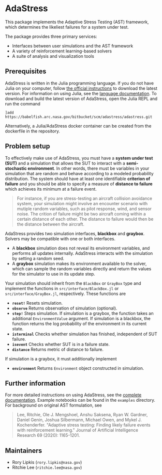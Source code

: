 # AdaStress

This package implements the Adaptive Stress Testing (AST) framework, which determines the likeliest failures for a system under test.

The package provides three primary services:
- Interfaces between user simulations and the AST framework
- A variety of reinforcement learning-based solvers
- A suite of analysis and visualization tools

## Prerequisites

AdaStress is written in the Julia programming language. If you do not have Julia on your computer, follow [the official instructions](https://julialang.org/downloads/platform) to download the latest version. For information on using Julia, see the [language documentation](https://docs.julialang.org). To download and build the latest version of AdaStress, open the Julia REPL and run the command
```
]add https://babelfish.arc.nasa.gov/bitbucket/scm/adastress/adastress.git
```
Alternatively, a Julia/AdaStress docker container can be created from the dockerfile in the repository.

## Problem setup

To effectively make use of AdaStress, you must have a **system under test (SUT)** and a simulation that allows the SUT to interact with a **semi-stochastic environment**. In other words, there must be variables in your simulation that are random and behave according to a modeled probability distribution. The system should have at least one identifiable **criterion of failure** and you should be able to specify a measure of **distance to failure** which achieves its minimum at a failure event.

>For instance, if you are stress-testing an aircraft collision avoidance system, your simulation might involve an encounter scenario with mutiple random variables, such as pilot response, wind, and sensor noise. The crition of failure might be two aircraft coming within a certain distance of each other. The distance to failure would then be the distance between the aircraft.

AdaStress provides two simulation interfaces, **blackbox** and **graybox**. Solvers may be compatible with one or both interfaces.
- A **blackbox** simulation does not reveal its environment variables, and performs all updates internally. AdaStress interacts with the simulation by setting a random seed.
- A **graybox** simulation makes its environment available to the solver, which can sample the random variables directly and return the values for the simulator to use in its update step. 

Your simulation should inherit from the `BlackBox` or `GrayBox` type and implement the functions in `src/interface/BlackBox.jl` or `src/interface/GrayBox.jl`, respectively. These functions are
- **`reset!`**
Resets simulation.
- **`observe`**
Returns observation of simulation (optional).
- **`step!`**
Steps simulation. If simulation is a graybox, the function takes an additional `EnvironmentValue` argument. If simulation is a blackbox, the function returns the log probability of the environment in its current state.
- **`isterminal`**
Checks whether simulation has finished, independent of SUT failure.
- **`isevent`**
Checks whether SUT is in a failure state.
- **`distance`**
Returns metric of distance to failure.

If simulation is a graybox, it must additionally implement
- **`environment`**
Returns `Environment` object constructed in simulation.

## Further information
For more detailed instructions on using AdaStress, see the [complete documentation](https://www.nasa.gov). Example notebooks can be found in the `examples` directory. For background on original AST formulation, see
> Lee, Ritchie, Ole J. Mengshoel, Anshu Saksena, Ryan W. Gardner, Daniel Genin, Joshua Silbermann, Michael Owen, and Mykel J. Kochenderfer. "Adaptive stress testing: Finding likely failure events with reinforcement learning." Journal of Artificial Intelligence Research 69 (2020): 1165-1201.

## Maintainers
- Rory Lipkis (`rory.lipkis@nasa.gov`)
- Ritchie Lee (`ritchie.lee@nasa.gov`)